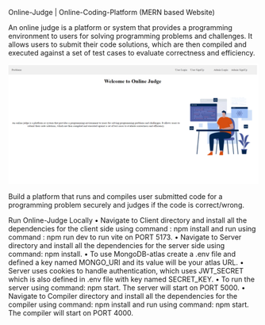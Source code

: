 Online-Judge | Online-Coding-Platform (MERN based Website)

An online judge is a platform or system that provides a programming environment to users for solving programming problems and challenges. It allows users to submit their code solutions, which are then compiled and executed against a set of test cases to evaluate correctness and efficiency.

![alt text](image.png)

Build a platform that runs and compiles user submitted code for a programming problem securely and judges if the code is correct/wrong.

Run Online-Judge Locally
•	Navigate to Client directory and install all the dependencies for the client side using command : npm install and run using command : npm run dev to run vite on PORT 5173.
•	Navigate to Server directory and install all the dependencies for the server side using command: npm install.
•	To use MongoDB-atlas create a .env file and defined a key named MONGO_URI and its value will be your atlas URL.
•	Server uses cookies to handle authentication, which uses JWT_SECRET which is also defined in .env file with key named SECRET_KEY.
•	To run the server using command: npm start. The server will start on PORT 5000.
•	Navigate to Compiler directory and install all the dependencies for the compiler using command: npm install and run using command: npm start. The compiler will start on PORT 4000.
